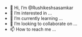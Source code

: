- 👋 Hi, I’m @Rushikeshsasamkar
- 👀 I’m interested in ...
- 🌱 I’m currently learning ...
- 💞️ I’m looking to collaborate on ...
- 📫 How to reach me ...

<!---
Rushikeshsasamkar/Rushikeshsasamkar is a ✨ special ✨ repository because its `README.md` (this file) appears on your GitHub profile.
You can click the Preview link to take a look at your changes.
--->

